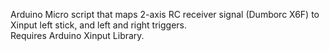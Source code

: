 Arduino Micro script that maps 2-axis RC receiver signal (Dumborc X6F) to Xinput left stick, and left and right triggers.  
Requires Arduino Xinput Library.
